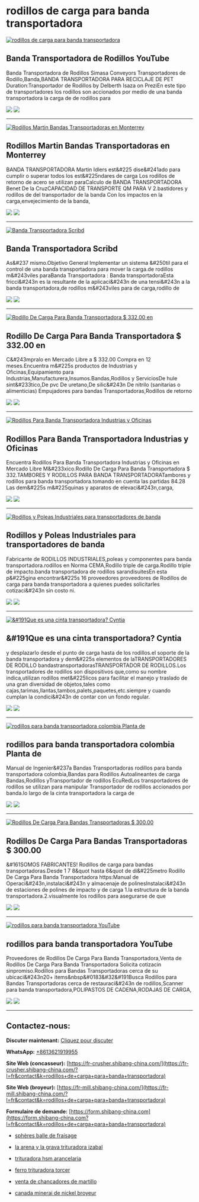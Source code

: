 # rodillos de carga para banda transportadora

<a href="https://swt.shibang-china.com/?l=fr&img&k=rodillos+de+carga+para+banda+transportadora" target="_blank">![rodillos de carga para banda transportadora](http://static.shibang-china.com/all-800x300/567.jpg)</a>

## Banda Transportadora de Rodillos YouTube
Banda Transportadora de Rodillos Simasa Conveyors Transportadores de Rodillo,Banda,BANDA TRANSPORTADORA PARA RECICLAJE DE PET Duration:Transportador de Rodillos by Delberth Isaza on PreziEn este tipo de transportadores los rodillos son accionados por medio de una banda transportadora la carga de de rodillos para


<a href="https://whatsapp.shibangsoft.com/WhatsApp.php" target="_blank" title="WhatsApp">![](http://static.shibang-china.com/icon/whatsapp.png)</a> <a href="https://swt.shibang-china.com/?l=fr&icon&k=rodillos+de+carga+para+banda+transportadora" target="_blank">![](http://static.shibang-china.com/icon/chat-fr.png)</a>

---

<a href="https://swt.shibang-china.com/?l=fr&img&k=rodillos+de+carga+para+banda+transportadora" target="_blank">![Rodillos Martin Bandas Transportadoras en Monterrey](http://static.shibang-china.com/all-800x300/1031.jpg)</a>

## Rodillos Martin Bandas Transportadoras en Monterrey
BANDA TRANSPORTADORA Martin Idlers est&#225 dise&#241ado para cumplir o superar todos los est&#225ndares de carga Los rodillos de retorno de acero se utilizan paraCalculo de BANDA TRANSPORTADORA Benet De la CruzCAPACIDAD DE TRANSPORTE QM PARA V 2.bastidores y rodillos de del transportador de la banda Con los impactos en la carga,envejecimiento de la banda,


<a href="https://whatsapp.shibangsoft.com/WhatsApp.php" target="_blank" title="WhatsApp">![](http://static.shibang-china.com/icon/whatsapp.png)</a> <a href="https://swt.shibang-china.com/?l=fr&icon&k=rodillos+de+carga+para+banda+transportadora" target="_blank">![](http://static.shibang-china.com/icon/chat-fr.png)</a>

---

<a href="https://swt.shibang-china.com/?l=fr&img&k=rodillos+de+carga+para+banda+transportadora" target="_blank">![Banda Transportadora Scribd](http://static.shibang-china.com/all-800x300/57.jpg)</a>

## Banda Transportadora Scribd
As&#237 mismo.Objetivo General Implementar un sistema &#250til para el control de una banda transportadora para mover la carga.de rodillos m&#243viles paraBanda Transportadora : Banda transportadoraEsta fricci&#243n es la resultante de la aplicaci&#243n de una tensi&#243n a la banda transportadora,de rodillos m&#243viles para de carga,rodillo de


<a href="https://whatsapp.shibangsoft.com/WhatsApp.php" target="_blank" title="WhatsApp">![](http://static.shibang-china.com/icon/whatsapp.png)</a> <a href="https://swt.shibang-china.com/?l=fr&icon&k=rodillos+de+carga+para+banda+transportadora" target="_blank">![](http://static.shibang-china.com/icon/chat-fr.png)</a>

---

<a href="https://swt.shibang-china.com/?l=fr&img&k=rodillos+de+carga+para+banda+transportadora" target="_blank">![Rodillo De Carga Para Banda Transportadora $ 332.00 en](http://static.shibang-china.com/all-800x300/386.jpg)</a>

## Rodillo De Carga Para Banda Transportadora $ 332.00 en
C&#243mpralo en Mercado Libre a $ 332.00 Compra en 12 meses.Encuentra m&#225s productos de Industrias y Oficinas,Equipamiento para Industrias,Manufacturera,Insumos.Bandas,Rodillos y ServiciosDe hule sint&#233tico,De pvc De uretano,De silic&#243n De nitrilo (sanitarias o alimenticias) Empujadores para bandas Transportadoras,Rodillos de retorno


<a href="https://whatsapp.shibangsoft.com/WhatsApp.php" target="_blank" title="WhatsApp">![](http://static.shibang-china.com/icon/whatsapp.png)</a> <a href="https://swt.shibang-china.com/?l=fr&icon&k=rodillos+de+carga+para+banda+transportadora" target="_blank">![](http://static.shibang-china.com/icon/chat-fr.png)</a>

---

<a href="https://swt.shibang-china.com/?l=fr&img&k=rodillos+de+carga+para+banda+transportadora" target="_blank">![Rodillos Para Banda Transportadora Industrias y Oficinas](http://static.shibang-china.com/all-800x300/34.jpg)</a>

## Rodillos Para Banda Transportadora Industrias y Oficinas
Encuentra Rodillos Para Banda Transportadora Industrias y Oficinas en Mercado Libre M&#233xico.Rodillo De Carga Para Banda Transportadora $ 332.TAMBORES Y RODILLOS PARA BANDA TRANSPORTADORATambores y rodillos para banda transportadora.tomando en cuenta las partidas 84.28 Las dem&#225s m&#225quinas y aparatos de elevaci&#243n,carga,


<a href="https://whatsapp.shibangsoft.com/WhatsApp.php" target="_blank" title="WhatsApp">![](http://static.shibang-china.com/icon/whatsapp.png)</a> <a href="https://swt.shibang-china.com/?l=fr&icon&k=rodillos+de+carga+para+banda+transportadora" target="_blank">![](http://static.shibang-china.com/icon/chat-fr.png)</a>

---

<a href="https://swt.shibang-china.com/?l=fr&img&k=rodillos+de+carga+para+banda+transportadora" target="_blank">![Rodillos y Poleas Industriales para transportadores de banda](http://static.shibang-china.com/all-800x300/1312.jpg)</a>

## Rodillos y Poleas Industriales para transportadores de banda
Fabricante de RODILLOS INDUSTRIALES,poleas y componentes para banda transportadora.rodillos en Norma CEMA,Rodillo triple de carga.Rodillo triple de impacto.banda transportadora de rodillos sarandisuitesEn esta p&#225gina encontrar&#225s 16 proveedores proveedores de Rodillos de carga para banda transportadora a quienes puedes solicitarles cotizaci&#243n sin costo ni.


<a href="https://whatsapp.shibangsoft.com/WhatsApp.php" target="_blank" title="WhatsApp">![](http://static.shibang-china.com/icon/whatsapp.png)</a> <a href="https://swt.shibang-china.com/?l=fr&icon&k=rodillos+de+carga+para+banda+transportadora" target="_blank">![](http://static.shibang-china.com/icon/chat-fr.png)</a>

---

<a href="https://swt.shibang-china.com/?l=fr&img&k=rodillos+de+carga+para+banda+transportadora" target="_blank">![&#191Que es una cinta transportadora? Cyntia](http://static.shibang-china.com/all-800x300/638.jpg)</a>

## &#191Que es una cinta transportadora? Cyntia
y desplazarlo desde el punto de carga hasta de los rodillos.el soporte de la banda transportadora y dem&#225s elementos de laTRANSPORTADORES DE RODILLO bandastransportadorasTRANSPORTADOR DE RODILLOS.Los transportadores de rodillos son dispositivos que,como su nombre indica,utilizan rodillos met&#225licos para facilitar el manejo y traslado de una gran diversidad de objetos,tales como cajas,tarimas,llantas,tambos,palets,paquetes,etc.siempre y cuando cumplan la condici&#243n de contar con un fondo regular.


<a href="https://whatsapp.shibangsoft.com/WhatsApp.php" target="_blank" title="WhatsApp">![](http://static.shibang-china.com/icon/whatsapp.png)</a> <a href="https://swt.shibang-china.com/?l=fr&icon&k=rodillos+de+carga+para+banda+transportadora" target="_blank">![](http://static.shibang-china.com/icon/chat-fr.png)</a>

---

<a href="https://swt.shibang-china.com/?l=fr&img&k=rodillos+de+carga+para+banda+transportadora" target="_blank">![rodillos para banda transportadora colombia Planta de](http://static.shibang-china.com/all-800x300/55.jpg)</a>

## rodillos para banda transportadora colombia Planta de
Manual de Ingenier&#237a Bandas Transportadoras rodillos para banda transportadora colombia,Bandas para Rodillos Autoalineantes de carga Bandas,Rodillos yTransportador de rodillos EcuRedLos transportadores de rodillos se utilizan para manipular Transportador de rodillos accionados por banda.lo largo de la cinta transportadora la carga de


<a href="https://whatsapp.shibangsoft.com/WhatsApp.php" target="_blank" title="WhatsApp">![](http://static.shibang-china.com/icon/whatsapp.png)</a> <a href="https://swt.shibang-china.com/?l=fr&icon&k=rodillos+de+carga+para+banda+transportadora" target="_blank">![](http://static.shibang-china.com/icon/chat-fr.png)</a>

---

<a href="https://swt.shibang-china.com/?l=fr&img&k=rodillos+de+carga+para+banda+transportadora" target="_blank">![Rodillos De Carga Para Bandas Transportadoras $ 300.00](http://static.shibang-china.com/all-800x300/1050.jpg)</a>

## Rodillos De Carga Para Bandas Transportadoras $ 300.00
&#161SOMOS FABRICANTES! Rodillos de carga para bandas transportadoras.Desde 1 7 8&quot hasta 6&quot de di&#225metro Rodillo De Carga Para Banda Transportadora https:Manual de Operaci&#243n,instalaci&#243n y almacenaje de polinesInstalaci&#243n de estaciones de polines de impacto y de carga 1.la estructura de la banda transportadora.2.visualmente los rodillos para asegurarse de que


<a href="https://whatsapp.shibangsoft.com/WhatsApp.php" target="_blank" title="WhatsApp">![](http://static.shibang-china.com/icon/whatsapp.png)</a> <a href="https://swt.shibang-china.com/?l=fr&icon&k=rodillos+de+carga+para+banda+transportadora" target="_blank">![](http://static.shibang-china.com/icon/chat-fr.png)</a>

---

<a href="https://swt.shibang-china.com/?l=fr&img&k=rodillos+de+carga+para+banda+transportadora" target="_blank">![rodillos para banda transportadora YouTube](http://static.shibang-china.com/all-800x300/768.jpg)</a>

## rodillos para banda transportadora YouTube
Proveedores de Rodillos De Carga Para Banda Transportadora,Venta de Rodillos De Carga Para Banda Transportadora Solicita cotizacin sinpromiso.Rodillos para Bandas Transportadoras cerca de su ubicaci&#243n20+ items&nbsp&#0183&#32&#191Busca Rodillos para Bandas Transportadoras cerca de restauraci&#243n de rodillos,Scanner para banda transportadora,POLIPASTOS DE CADENA,RODAJAS DE CARGA,


<a href="https://whatsapp.shibangsoft.com/WhatsApp.php" target="_blank" title="WhatsApp">![](http://static.shibang-china.com/icon/whatsapp.png)</a> <a href="https://swt.shibang-china.com/?l=fr&icon&k=rodillos+de+carga+para+banda+transportadora" target="_blank">![](http://static.shibang-china.com/icon/chat-fr.png)</a>

---
## Contactez-nous:

**Discuter maintenant:** [Cliquez pour discuter](https://swt.shibang-china.com?l=fr&contact&k=rodillos+de+carga+para+banda+transportadora)

**WhatsApp:**  [+8613621919955](https://whatsapp.shibangsoft.com/WhatsApp.php)

**Site Web (concasseur):** [https://fr-crusher.shibang-china.com/](https://fr-crusher.shibang-china.com/?l=fr&contact&k=rodillos+de+carga+para+banda+transportadora)

**Site Web (broyeur):** [https://fr-mill.shibang-china.com/](https://fr-mill.shibang-china.com/?l=fr&contact&k=rodillos+de+carga+para+banda+transportadora)

**Formulaire de demande:** [https://form.shibang-china.com](https://form.shibang-china.com?l=fr&contact&k=rodillos+de+carga+para+banda+transportadora)

* [sphères balle de fraisage](../65/sph%C3%A8res%20balle%20de%20fraisage.md)

* [la arena y la grava trituradora izabal](../63/la%20arena%20y%20la%20grava%20trituradora%20izabal.md)

* [trituradora hsm arancelaria](../63/trituradora%20hsm%20arancelaria.md)

* [ferro trituradora torcer](../63/ferro%20trituradora%20torcer.md)

* [venta de chancadores de martillo](../64/venta%20de%20chancadores%20de%20martillo.md)

* [canada minerai de nickel broyeur](../62/canada%20minerai%20de%20nickel%20broyeur.md)